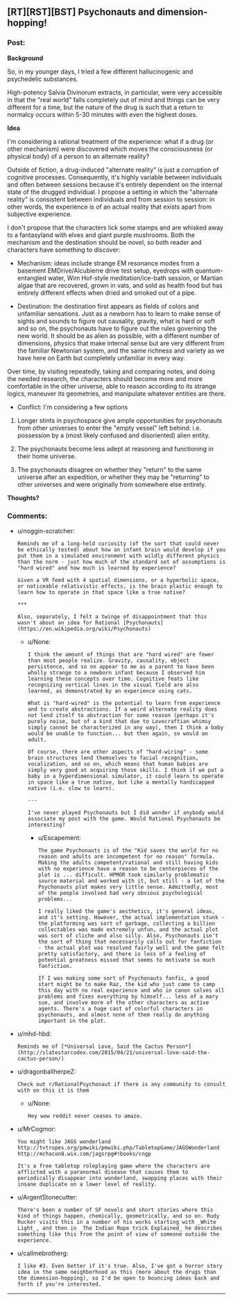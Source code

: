 ## [RT][RST][BST] Psychonauts and dimension-hopping!

### Post:

**Background**

So, in my younger days, I tried a few different hallucinogenic and psychedelic substances.

High-potency Salvia Divinorum extracts, in particular, were very accessible in that the "real world" falls completely out of mind and things can be very different for a time, but the nature of the drug is such that a return to normalcy occurs within 5-30 minutes with even the highest doses.

**Idea**

I'm considering a rational treatment of the experience: what if a drug (or other mechanism) were discovered which moves the consciousness (or physical body) of a person to an alternate reality?

Outside of fiction, a drug-induced "alternate reality" is just a corruption of cognitive processes. Consequently, it's highly variable between individuals and often between sessions because it's entirely dependent on the internal state of the drugged individual. I propose a setting in which the "alternate reality" is consistent between individuals and from session to session: in other words, the experience is of an actual reality that exists apart from subjective experience.

I don't propose that the characters lick some stamps and are whisked away to a fantasyland with elves and giant purple mushrooms. Both the mechanism and the destination should be novel, so both reader and characters have something to discover:

* Mechanism: ideas include strange EM resonance modes from a basement EMDrive/Alcubierre drive test setup, eyedrops with quantum-entangled water, Wim Hof-style meditation/ice-bath session, or Martian algae that are recovered, grown in vats, and sold as health food but has entirely different effects when dried and smoked out of a pipe.

* Destination: the destination first appears as fields of colors and unfamiliar sensations. Just as a newborn has to learn to make sense of sights and sounds to figure out causality, gravity, what is hard or soft and so on, the psychonauts have to figure out the rules governing the new world. It should be as alien as possible, with a different number of dimensions, physics that make internal sense but are very different from the familiar Newtonian system, and the same richness and variety as we have here on Earth but completely unfamiliar in every way.

Over time, by visiting repeatedly, taking and comparing notes, and doing the needed research, the characters should become more and more comfortable in the other universe, able to reason according to its strange logics, maneuver its geometries, and manipulate whatever entities are there. 

* Conflict: I'm considering a few options

1. Longer stints in psychospace give ample opportunities for psychonauts from other universes to enter the "empty vessel" left behind: i.e. possession by a (most likely confused and disoriented) alien entity.

2. The psychonauts become less adept at reasoning and functioning in their home universe.

3. The psychonauts disagree on whether they "return" to the same universe after an expedition, or whether they may be "returning" to other universes and were originally from somewhere else entirely.

**Thoughts?**

### Comments:

- u/noggin-scratcher:
  ```
  Reminds me of a long-held curiosity (of the sort that could never be ethically tested) about how an infant brain would develop if you put them in a simulated environment with wildly different physics than the norm - just how much of the standard set of assumptions is "hard wired" and how much is learned by experience?

  Given a VR feed with 4 spatial dimensions, or a hyperbolic space, or noticeable relativistic effects, is the brain plastic enough to learn how to operate in that space like a true native?

  ***

  Also, separately, I felt a twinge of disappointment that this wasn't about an idea for Rational [Psychonauts](https://en.wikipedia.org/wiki/Psychonauts)
  ```

  - u/None:
    ```
    I think the amount of things that are "hard wired" are fewer than most people realize. Gravity, causality, object persistence, and so on appear to me as a parent to have been wholly strange to a newborn infant because I observed him learning these concepts over time. Cognitive feats like recognizing vertical lines in the visual field are also learned, as demonstrated by an experience using cats.

    What is "hard-wired" is the potential to learn from experience and to create abstractions. If a weird alternate reality does not lend itself to abstraction for some reason (perhaps it's purely noise, but of a kind that due to Lovecraftian whimsy simply cannot be characterized in any way), then I think a baby would be unable to function... but then again, so would an adult. 

    Of course, there are other aspects of "hard-wiring" - some brain structures lend themselves to facial recognition, vocalization, and so on, which means that human babies are simply very good at acquiring those skills. I think if we put a baby in a hyperdimensional simulator, it could learn to operate in space like a true native, but like a mentally handicapped native (i.e. slow to learn).

    ---

    I've never played Psychonauts but I did wonder if anybody would associate my post with the game. Would Rational Psychonauts be interesting?
    ```

    - u/Escapement:
      ```
      The game Psychonauts is of the "Kid saves the world for no reason and adults are incompetent for no reason" formula. Making the adults competent/rational and still having kids with no experience have a reason to be centerpieces of the plot is ... difficult. HPMOR took similarly problematic source material and worked with it, but still - a lot of the Psychonauts plot makes very little sense. Admittedly, most of the people involved had very obvious psychological problems... 

      I really liked the game's aesthetics, it's general ideas, and it's setting. However, the actual implementation stunk - the platforming was sort of garbage, collecting a billion collectables was made extremely unfun, and the actual plot was sort of cliche and also silly. Also, Psychonauts isn't the sort of thing that necessarily calls out for fanfiction - the actual plot was resolved fairly well and the game felt pretty satisfactory, and there is less of a feeling of potential greatness missed that seems to motivate so much fanfiction.

      If I was making some sort of Psychonauts fanfic, a good start might be to make Raz, the kid who just came to camp this day with no real experience and who in canon solves all problems and fixes everything by himself... less of a mary sue, and involve more of the other characters as active agents. There's a huge cast of colorful characters in psychonauts, and almost none of them really do anything important in the plot.
      ```

- u/mhd-hbd:
  ```
  Reminds me of [*Universal Love, Said the Cactus Person*](http://slatestarcodex.com/2015/04/21/universal-love-said-the-cactus-person/)
  ```

- u/dragonballherpeZ:
  ```
  Check out r/RationalPsychonaut if there is any community to consult with on this it is them
  ```

  - u/None:
    ```
    Hey wow reddit never ceases to amaze.
    ```

- u/MrCogmor:
  ```
  You might like JAGS wonderland
  http://tvtropes.org/pmwiki/pmwiki.php/TabletopGame/JAGSWonderland
  http://mchacon8.wix.com/jagsrpg#!books/cngp

  It's a free tabletop roleplaying game where the characters are afflicted with a paranormal disease that causes them to periodically disappear into wonderland, swapping places with their insane duplicate on a lower level of reality.
  ```

- u/ArgentStonecutter:
  ```
  There's been a number of SF novels and short stories where this kind of things happen, chemically, geometrically, and so on. Rudy Rucker visits this in a number of his works starting with _White Light_, and then in _The Indian Rope trick Explained_ he describes something like this from the point of view of someone outside the experience.
  ```

- u/callmebrotherg:
  ```
  I like #3. Even better if it's true. Also, I've got a horror story idea in the same neighborhood as this (more about the drugs than the dimension-hopping), so I'd be open to bouncing ideas back and forth if you're interested.
  ```

---

